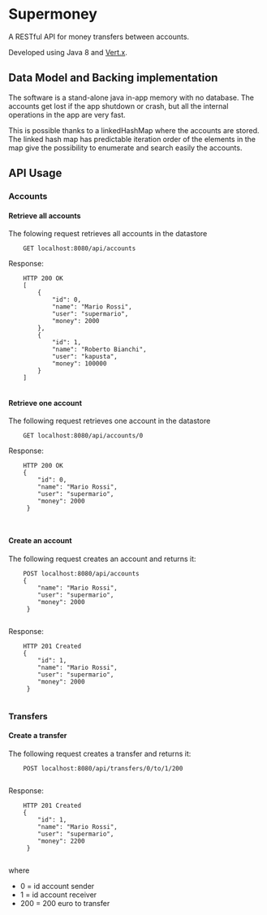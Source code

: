 # Supermoney
A RESTful API for money transfers between accounts.

Developed using Java 8 and [Vert.x](http://vertx.io).

## Data Model and Backing implementation

The software is a stand-alone java in-app memory with no database.
The accounts get lost if the app shutdown or crash, but all the internal operations in the app
are very fast.

This is possible thanks to a linkedHashMap where the accounts are stored.
The linked hash map has predictable iteration order of the elements in the map give the possibility
to enumerate and search easily the accounts.

## API Usage

### Accounts

#### Retrieve all accounts
The folowing request retrieves all accounts in the datastore
```
    GET localhost:8080/api/accounts
```
Response:
```
    HTTP 200 OK
    [
    	{
        	"id": 0,
        	"name": "Mario Rossi",
        	"user": "supermario",
        	"money": 2000
    	},
    	{
        	"id": 1,
        	"name": "Roberto Bianchi",
        	"user": "kapusta",
        	"money": 100000
    	}
	]
	
```
#### Retrieve one account
The following request retrieves one account in the datastore
```
    GET localhost:8080/api/accounts/0
```
Response:
```
    HTTP 200 OK
    {
    	"id": 0,
        "name": "Mario Rossi",
        "user": "supermario",
        "money": 2000
   	 }
   	 
   	 
```

#### Create an account
The following request creates an account and returns it:
```
    POST localhost:8080/api/accounts
    {
    	"name": "Mario Rossi",
    	"user": "supermario",
    	"money": 2000
	 }
	 
```
Response:
```
    HTTP 201 Created
    {	
    	"id": 1,
    	"name": "Mario Rossi",
    	"user": "supermario",
    	"money": 2000
	 }
	 
```

### Transfers
#### Create a transfer
The following request creates a transfer and returns it:
```
    POST localhost:8080/api/transfers/0/to/1/200
    
```
Response:
```
    HTTP 201 Created
    {	
    	"id": 1,
    	"name": "Mario Rossi",
    	"user": "supermario",
    	"money": 2200
	 }
	
```
where

* 0 = id account sender
* 1 = id account receiver
* 200 = 200 euro to transfer
